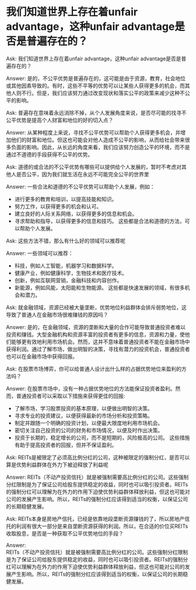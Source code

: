 # 我们知道世界上存在着unfair advantage，这种unfair advantage是否是普遍存在的？
Ask:
我们知道世界上存在着unfair advantage，这种unfair advantage是否是普遍存在的？

Answer:
是的，不公平优势是普遍存在的，这可能是由于资源，教育，社会地位或其他因素导致的。有时，这些不平等的优势可以让某些人获得更多的机会，而其他人则不行。但是，我们应该努力通过改变现状和落实公平的政策来减少这种不公平的影响。

 Ask:
普遍存在意味着永远消除不掉，从个人发展角度来说，是否尽可能的找寻不公平优势是提高个人财富和地位的好的切入点？

Answer:
从某种程度上来说，寻找不公平优势可以帮助个人获得更多机会，并增加他们的财富和地位。但这也可能会对他人造成不公平的影响，从而给社会带来很多负面的影响。因此，从长远的角度来看，我们应该努力创造公平的环境，而不是通过不道德的手段获得不公平的优势。

 Ask:
道德的或合法的不公平优势有哪些可以提供给个人发展的，暂时不考虑对其他人是否公平，因为我们就生活在永远不可能完全公平的世界里

Answer:
一些合法和道德的不公平优势可以帮助个人发展，例如：
- 进行更多的教育和培训，以提高技能和知识。
- 努力工作，以获得更多的机会和认可。
- 建立良好的人际关系网络，以获得更多的信息和机会。
- 寻求帮助和指导，以获得更多的信息和技巧。
这些都是合法和道德的方法，可以帮助个人发展。

 Ask:
这些方法不错，那么有什么好的领域可以推荐呢

Answer:
一些领域可以推荐：
- 科技，例如人工智能，机器学习和数据科学。
- 健康产业，例如健康科学，生物技术和医疗技术。
- 创新，例如互联网营销，金融科技和内容创作。
- 新能源，例如风能，太阳能和生物能源。
这些都是快速发展的领域，有很多机会和潜力。

 Ask:
就金融领域，资源已经被大量垄断，优势地位利益群体会排斥弱势地位，这导致了普通人在金融市场很难赚钱的原因吗？

Answer:
是的，在金融领域，资源的垄断和大量的合作可能导致普通投资者难以投资和赚钱。大型金融机构和资源丰富的投资者有更多的信息，资源和力量，使他们能够更有效地利用市场机会。然而，这并不意味着普通投资者不能在金融市场中获得利润。通过了解市场，做出明智的决策，寻找有潜力的投资机会，普通投资者也可以在金融市场中获得回报。

 Ask:
在股票市场博弈，你可以给普通人设计出什么样的占据优势地位来盈利的方法吗？

Answer:
在股票市场中，没有一种占据优势地位的方法能保证投资者盈利。然而，普通投资者可以采取以下措施来获得更佳的回报:
- 了解市场，学习股票投资的基本原理，以便做出明智的决策。
- 寻求专业的投资建议，以便获得最新的市场分析和投资策略。
- 制定并跟随一个明确的投资计划，以便最大限度地利用市场机会。
- 密切关注自己投资的公司的财务和市场情况，以便及时作出决策。
- 投资于长期的，稳定增长的公司，而不是短期的，风险极高的公司。 
这些措施有助于提高投资者的回报，但并不保证盈利。

 Ask:
REITs是被限定了必须高比例分红的公司，这种被限定的强制分红，是否可以算是优势利益群体在外力下被迫释放了利益呢

Answer:
REITs（不动产投资信托）就是被强制需要高比例分红的公司。这些强制分红限制是为了保证公司给股东提供稳定的收益，同时也可以吸引投资者。REITs的强制分红可以理解为在外力的作用下迫使优势利益群体释放利益，但这也可能对公司的发展产生影响。所以，REITs的强制分红应该得到适当的权衡，以保证公司的长期稳健发展。

 Ask:
REITs本身是房地产信托，已经是依靠地段垄断资源赚钱的了，所以房地产信托的利润有很大一部分是来自垄断资源获得的利润。所以，在合适的价位买REITs收取股息，是否是一种获取不公平优势地位的手段？

Answer:                            
REITs（不动产投资信托）就是被强制需要高比例分红的公司。这些强制分红限制是为了保证公司给股东提供稳定的收益，同时也可以吸引投资者。REITs的强制分红可以理解为在外力的作用下迫使优势利益群体释放利益，但这也可能对公司的发展产生影响。所以，REITs的强制分红应该得到适当的权衡，以保证公司的长期稳健发展。